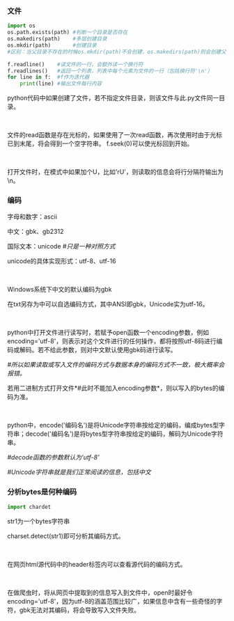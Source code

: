 ### 文件
```python
import os
os.path.exists(path) #判断一个目录是否存在
os.makedirs(path)    #多层创建目录
os.mkdir(path)       #创建目录
#区别：当父目录不存在的时候os.mkdir(path)不会创建，os.makedirs(path)则会创建父目录。
```
```python
f.readline()    #读文件的一行，会额外读一个换行符
f.readlines()   #返回一个列表，列表中每个元素为文件的一行（包括换行符'\n'）
for line in f:  #f作为迭代器
    print(line) #输出文件每行内容
```

python代码中如果创建了文件，若不指定文件目录，则该文件与此.py文件同一目录。

<br>

文件的read函数是存在光标的，如果使用了一次read函数，再次使用时由于光标已到末尾，将会得到一个空字符串。
f.seek(0)可以使光标回到开始。

<br>

打开文件时，在模式中如果加个U，比如'rU'，则读取的信息会将行分隔符输出为\n。

### 编码
字母和数字：ascii

中文：gbk、gb2312

国际文本：unicode *#只是一种对照方式*

unicode的具体实现形式：utf-8、utf-16

<br>

Windows系统下中文的默认编码为gbk

在txt另存为中可以自选编码方式，其中ANSI即gbk，Unicode实为utf-16。

<br>

python中打开文件进行读写时，若赋予open函数一个encoding参数，例如encoding='utf-8'，则表示对这个文件进行的任何操作，都将按照utf-8码进行编码或解码。若不给此参数，则对中文默认使用gbk码进行读写。

*#所以如果读取或写入文件的编码方式与数据本身的编码方式不一致，极大概率会报错。*

若用二进制方式打开文件*#此时不能加入encoding参数*，则以写入的bytes的编码为准。

<br>

python中，encode('编码名')是将Unicode字符串按给定的编码，编成bytes型字符串；decode('编码名')是将bytes型字符串按给定的编码，解码为Unicode字符串。

*#decode函数的参数默认为'utf-8'*

*#Unicode字符串就是我们正常阅读的信息，包括中文*

### 分析bytes是何种编码
```python
import chardet
```
str1为一个bytes字符串

charset.detect(str1)即可分析其编码方式。

<br>

在网页html源代码中的header标签内可以查看源代码的编码方式。

<br>

在做爬虫时，将从网页中提取到的信息写入到文件中，open时最好令encoding='utf-8'，因为utf-8的涵盖范围比较广，如果信息中含有一些奇怪的字符，gbk无法对其编码，将会导致写入文件失败。
